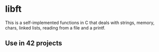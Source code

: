# libft
This is a self-implemented functions in C that deals with strings, memory, chars, linked lists, reading from a file and a printf.

## Use in 42 projects

